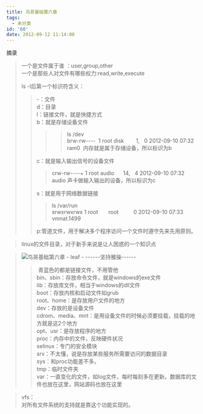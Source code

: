 ```yaml
---
title: 鸟哥基础第六章
tags:
  - 未分类
id: '60'
date: 2012-09-12 11:14:00
---
```


  
摘录  

> 一个是文件属于谁 ：user,group,other  
> 一个是那些人对文件有哪些权力:read,write,execute  
>   
> ls -l后第一个标识符含义：  
> 
> > \-：文件  
> > d：目录  
> > l：链接文件，就是快捷方式  
> > b：就是存储设备文件  
> > 
> > > > ls /dev  
> > > > brw-rw----  1 root disk        1,   0 2012-09-10 07:32 ram0  内存就是属于存储设备，所以标识为b  
> > 
> > c：就是输入输出信号的设备文件  
> > 
> > > crw-rw----+ 1 root audio      14,   4 2012-09-10 07:32 audio 声卡做输入输出的设备，所以标识为c  
> > 
> > s：就是用于网络数据链接  
> > 
> > > ls /var/run  
> > > srwxrwxrwx 1 root       root          0 2012-09-10 07:33 vmnat.1499   
> > 
> > p:管道文件，用于解决多个程序访问一个文件时遵守先来先用原则。  

  

>   
> linux的文件目录，对于新手来说是让人困惑的一个知识点  

> ![鸟哥基础第六章 - leaf - ------坚持雅操------](http://img3.ph.126.net/bRD5b7APHgAFaQ7NmE7WAg==/2555792788550568013.jpg "鸟哥基础第六章 - leaf - ------坚持雅操------")
> 
> >  青蓝色的都是链接文件，不用管他  
> > bin、sbin：存放命令文件，就是windows的exe文件  
> > lib：存放库文件，相当于windows的dll文件  
> > boot：存放内核和启动文件如grub  
> > root、home：是存放用户文件的地方  
> > dev：存放的是设备文件  
> > cdrom、media、mnt：是用设备文件的时候必须要挂载，挂载的地方就是这2个地方  
> > opt、usr：是存放程序的地方  
> > proc：内存中的文件，反映硬件状况  
> > selinux：专门的安全模块  
> > srv：不太懂，说是存放某些服务所需要访问的数据目录  
> > sys：和proc功能差不多。  
> > tmp：临时文件夹  
> > var：一直变化的文件，如log文件，每时每刻多在更新。数据库的文件也放在这里，网站源码也放在这里  
> >   

> vfs：  
> 对所有文件系统的支持就是靠这个功能实现的。